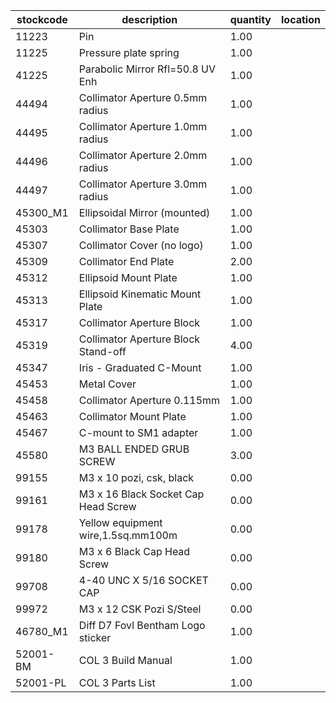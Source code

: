|stockcode|description|quantity|location|
|---------|-----------|--------|--------|
|11223|Pin|1.00||
|11225|Pressure plate spring|1.00||
|41225|Parabolic Mirror Rfl=50.8 UV Enh|1.00||
|44494|Collimator Aperture 0.5mm radius|1.00||
|44495|Collimator Aperture 1.0mm radius|1.00||
|44496|Collimator Aperture 2.0mm radius|1.00||
|44497|Collimator Aperture 3.0mm radius|1.00||
|45300_M1|Ellipsoidal Mirror (mounted)|1.00||
|45303|Collimator Base Plate|1.00||
|45307|Collimator Cover (no logo)|1.00||
|45309|Collimator End Plate|2.00||
|45312|Ellipsoid Mount Plate|1.00||
|45313|Ellipsoid Kinematic Mount Plate|1.00||
|45317|Collimator Aperture Block|1.00||
|45319|Collimator Aperture Block Stand-off|4.00||
|45347|Iris - Graduated C-Mount|1.00||
|45453|Metal Cover|1.00||
|45458|Collimator Aperture 0.115mm|1.00||
|45463|Collimator Mount Plate|1.00||
|45467|C-mount to SM1 adapter|1.00||
|45580|M3 BALL ENDED GRUB SCREW|3.00||
|99155|M3 x 10 pozi, csk, black|0.00||
|99161|M3 x 16 Black Socket Cap Head Screw|0.00||
|99178|Yellow equipment wire,1.5sq.mm100m|0.00||
|99180|M3 x 6 Black Cap Head Screw|0.00||
|99708|4-40 UNC X 5/16 SOCKET CAP|0.00||
|99972|M3 x 12 CSK Pozi S/Steel|0.00||
|46780_M1|Diff D7 Fovl  Bentham Logo sticker|1.00||
|52001-BM|COL 3 Build Manual|1.00||
|52001-PL|COL 3 Parts List|1.00||
